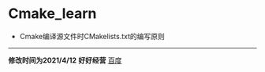 # Cmake_learn
- Cmake编译源文件时CMakelists.txt的编写原则
--------------------
**修改时间为2021/4/12**
**好好经营**
[百度](http://www.baidu.com)
